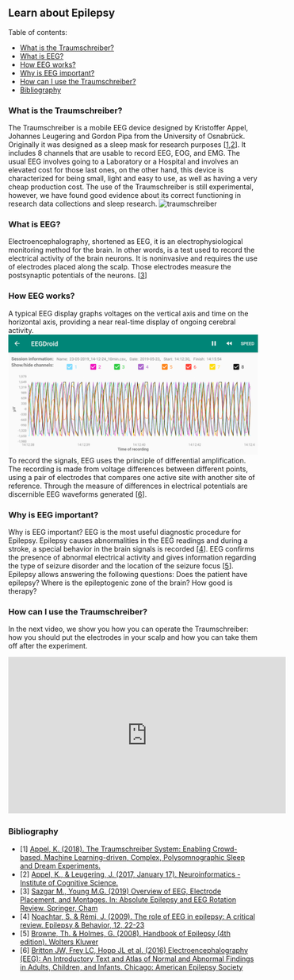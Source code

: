 ## Learn about Epilepsy

Table of contents:
- [What is the Traumschreiber?](#what_is_traumschreiber)
- [What is EEG?](#what_is_eeg)
- [How EEG works?](#how_eeg_works)
- [Why is EEG important?](#why_is_eeg_important)
- [How can I use the Traumschreiber?](#how_use_traumschreiber)
- [Bibliography](#bib)

<a name="what_is_traumschreiber"></a>
### What is the Traumschreiber?
The Traumschreiber is a mobile EEG device designed by Kristoffer Appel, Johannes Leugering and Gordon Pipa from the University of Osnabrück. Originally it was designed as a sleep mask for research purposes [[1](#bib),[2](#bib)]. It includes 8 channels that are usable to record EEG, EOG, and EMG.
The usual EEG involves going to a Laboratory or a Hospital and involves an elevated cost for those last ones, on the other hand, this device is characterized for being small, light and easy to use, as well as having a very cheap production cost.
The use of the Traumschreiber is still experimental, however, we have found good evidence about its correct functioning in research data collections and sleep research.
![traumschreiber](./images/traumschreiber.png)

<a name="what_is_eeg"></a>
### What is EEG?
Electroencephalography, shortened as EEG, it is an electrophysiological monitoring method for the brain. In other words, is a test used to record the electrical activity of the brain neurons. It is noninvasive and requires the use of electrodes placed along the scalp. Those electrodes measure the postsynaptic potentials of the neurons. [[3](#bib)]

<a name="how_eeg_works"></a>
### How EEG works?
A typical EEG display graphs voltages on the vertical axis and time on the horizontal axis, providing a near real-time display of ongoing cerebral activity.
![eeg_example](./images/eeg_example.png)
To record the signals, EEG uses the principle of differential amplification. The recording is made from voltage differences between different points, using a pair of electrodes that compares one active site with another site of reference. Through the measure of differences in electrical potentials are discernible EEG waveforms generated [[6](#bib)].

<a name="why_is_eeg_important"></a>
### Why is EEG important?
Why is EEG important?
EEG is the most useful diagnostic procedure for Epilepsy. Epilepsy causes abnormalities in the EEG readings and during a stroke, a special behavior in the brain signals is recorded [[4](#bib)]. EEG confirms the presence of abnormal electrical activity and gives information regarding the type of seizure disorder and the location of the seizure focus [[5](#bib)]. Epilepsy allows answering the following questions: Does the patient have epilepsy? Where is the epileptogenic zone of the brain? How good is therapy?

<a name="how_use_traumschreiber"></a>
### How can I use the Traumschreiber?
In the next video, we show you how you can operate the Traumschreiber: how you should put the electrodes in your scalp and how you can take them off after the experiment.

<iframe width="560" height="315" src="https://www.youtube.com/embed/HiCFjKNMv0I" frameborder="0" allow="accelerometer; autoplay; encrypted-media; gyroscope; picture-in-picture" allowfullscreen></iframe>

<a name="bib"></a>
### Bibliography
- [1] [Appel, K. (2018). The Traumschreiber System: Enabling Crowd-based, Machine Learning-driven, Complex, Polysomnographic Sleep and Dream Experiments.](https://repositorium.ub.uni-osnabrueck.de/handle/urn:nbn:de:gbv:700-20181116815)
- [2] [Appel, K., & Leugering, J. (2017, January 17). Neuroinformatics - Institute of Cognitive Science.](https://www.traumschreiber.uni-osnabrueck.de/)
- [3] [Sazgar M., Young M.G. (2019) Overview of EEG, Electrode Placement, and Montages. In: Absolute Epilepsy and EEG Rotation Review. Springer, Cham](https://link.springer.com/chapter/10.1007/978-3-030-03511-2_5)
- [4] [Noachtar, S. & Rémi, J. (2009). The role of EEG in epilepsy: A critical review. Epilepsy & Behavior, 12, 22-23](https://www.ncbi.nlm.nih.gov/pubmed/19248841)
- [5] [Browne, Th. & Holmes, G. (2008). Handbook of Epilepsy (4th edition). Wolters Kluwer](https://www.bookdepository.com/Handbook-Epilepsy-Thomas-R-Browne/9780781773973)
- [6] [Britton JW, Frey LC, Hopp JL et al. (2016) Electroencephalography (EEG): An Introductory Text and Atlas of Normal and Abnormal Findings in Adults, Children, and Infants. Chicago: American Epilepsy Society](https://www.ncbi.nlm.nih.gov/books/NBK390346/)
